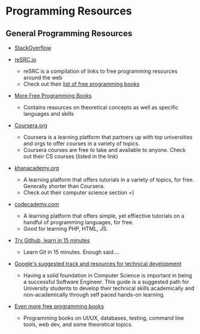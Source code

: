 # Programming Resources

## General Programming Resources
- [StackOverflow](http://stackoverflow.com/)
- [reSRC.io](http://resrc.io/)
    - reSRC is a compilation of links to free programming resources around the web
    - Check out their [list of free programming books](http://resrc.io/list/10/list-of-free-programming-books/)

- [More Free Programming Books](https://free-programming-books.zeef.com/victor.felder)
    - Contains resources on theoretical concepts as well as specific languages and skills

- [Coursera.org](https://www.coursera.org/courses?orderby=upcoming&cats=cs-programming,cs-ai,cs-systems,cs-theory)
    - Coursera is a learning platform that partners up with top universities and orgs to offer courses in a variety of topics.
    - Coursera courses are free to take and available to anyone. Check out their CS courses (listed in the link)

- [khanacademy.org](https://www.khanacademy.org/computing/cs)
    - A learning platform that offers tutorials in a variety of topics, for free. Generally shorter than Coursera.
    - Check out their computer science section =)

- [codecademy.com](http://www.codecademy.com/learn)
    - A learning platform that offers simple, yet effiective tutorials on a handful of programming languages, for free. 
    - Good for learning PHP, HTML, JS. 

- [Try Github, learn in 15 minutes](https://try.github.io/levels/1/challenges/1)
    - Learn Git in 15 minutes. Enough said....

- [Google's suggested track and resources for technical development](http://www.google.com/edu/tools-and-solutions/guide-for-technical-development/index.html)
    - Having a solid foundation in Computer Science is important in being a successful Software Engineer. This guide is a          suggested path for University students to develop their technical skills academically and non-academically through self       paced hands-on learning.

- [Even more free programming books](https://www.dev-list.com/books/freebooks)
    - Programming books on UI/UX, databases, testing, command line tools, web dev, and some theoretical topics.



